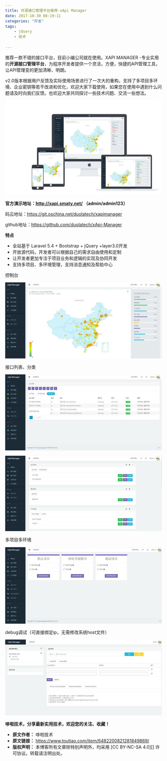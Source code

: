 ```yaml
---
title: 开源接口管理平台推荐-xApi Manager
date: 2017-10-30 08:19:11
categories: "开发"
tags:
	- jQuery
	- 技术

---
```


推荐一款不错的接口平台，目前小编公司就在使用。XAPI MANAGER -专业实用的**开源接口管理平台**，为程序开发者提供一个灵活，方便，快捷的API管理工具，让API管理变的更加清晰、明朗。

v2.0版本根据用户反馈及实际使用场景进行了一次大的重构，支持了多项目多环境、企业密钥等若干改进和优化，欢迎大家下载使用，如果您在使用中遇到什么问题请及时向我们反馈。也欢迎大家共同探讨一些技术问题、交流一些想法。

![开源接口管理平台推荐-xApi Manager][-xApi Manager]

**官方演示地址：http://xapi.smaty.net/ （admin/admin123）**

码云地址：https://git.oschina.net/duolatech/xapimanager

github地址：https://github.com/duolatech/xApi-Manager

**特点**  


 *  全站基于 Laravel 5.4 + Bootstrap + jQuery +layer3.0开发
 *  开放源代码，开发者可以根据自己的需求自由使用和定制
 *  让开发者更加专注于项目业务和逻辑的实现及协同开发
 *  支持多项目、多环境管理，支持消息通知及帮助中心

控制台

![开源接口管理平台推荐-xApi Manager][-xApi Manager 1]

接口列表、分类

![开源接口管理平台推荐-xApi Manager][-xApi Manager 2]

![开源接口管理平台推荐-xApi Manager][-xApi Manager 3]

多项目多环境

![开源接口管理平台推荐-xApi Manager][-xApi Manager 4]

debug调试（可直接绑定ip，无需修改系统host文件）

![开源接口管理平台推荐-xApi Manager][-xApi Manager 5]

**哆啦技术，分享最新实用技术，欢迎您的关注、收藏！**


[-xApi Manager]: static/resources/crawler/RVEQ-JZUI-I7F3.jpg
[-xApi Manager 1]: static/resources/crawler/VAF6-FRMU-VMYY.jpg
[-xApi Manager 2]: static/resources/crawler/FZQF-FYF7-NVIN.jpg
[-xApi Manager 3]: static/resources/crawler/MEFF-VIMQ-BMQJ.jpg
[-xApi Manager 4]: static/resources/crawler/J6BJ-NQE6-VNJ3.jpg
[-xApi Manager 5]: static/resources/crawler/EMUE-EZBI-YAFY.jpg
 *  **原文作者：** 哆啦技术
 *  **原文链接：** https://www.toutiao.com/item/6482200821281849869/
 *  **版权声明：** 本博客所有文章除特别声明外，均采用 [CC BY-NC-SA 4.0][] 许可协议。转载请注明出处。
